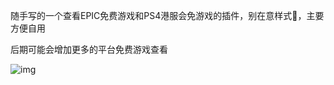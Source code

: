 随手写的一个查看EPIC免费游戏和PS4港服会免游戏的插件，别在意样式🤪，主要方便自用

后期可能会增加更多的平台免费游戏查看

![img](https://handsomeimg-1256187680.cos.ap-chengdu.myqcloud.com/6.png)
